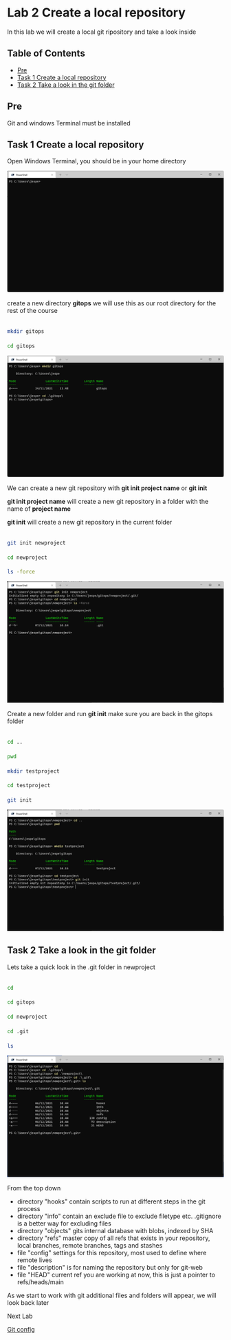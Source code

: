 # Lab 2 Create a local repository

In this lab we will create a local git ripository and take a look inside

## Table of Contents

- [Pre](#pre)
- [Task 1 Create a local repository](#task-1-create-a-local-repository)
- [Task 2 Take a look in the git folder](#task-2-take-a-look-in-the-git-folder)

## Pre

Git and windows Terminal must be installed

## Task 1 Create a local repository

Open Windows Terminal, you should be in your home directory

![Alt text](pics/001_windows_terminal.png?raw=true "Windows Terminal")

create a new directory __gitops__ we will use this as our root directory for the rest of the course

```bash

mkdir gitops

cd gitops

```

![Alt text](pics/002_gitops_dir.png?raw=true "Gitops dir")

We can create a new git repository with __git init project name__ or __git init__

__git init project name__ will create a new git repository in a folder with the name of __project name__

__git init__ will create a new git repository in the current folder

```bash

git init newproject

cd newproject

ls -force

```

![Alt text](pics/003_gitinit.png?raw=true "Git init")

Create a new folder and run __git init__ make sure you are back in the gitops folder

```bash

cd ..

pwd

mkdir testproject

cd testproject

git init

```

![Alt text](pics/004_gitinit2.png?raw=true "Git init")

## Task 2 Take a look in the git folder

Lets take a quick look in the .git folder in newproject

```bash

cd

cd gitops

cd newproject

cd .git

ls

```

![Alt text](pics/005_gitfolder.png?raw=true "Git folder ls")

From the top down

- directory "hooks" contain scripts to run at different steps in the git process
- directory "info" contain an exclude file to exclude filetype etc. .gitignore is a better way for excluding files
- directory "objects" gits internal database with blobs, indexed by SHA
- directory "refs" master copy of all refs that exists in your repository, local branches, remote branches, tags and stashes
- file "config" settings for this repository, most used to define where remote lives
- file "description" is for naming the repository but only for git-web
- file "HEAD" current ref you are working at now, this is just a pointer to refs/heads/main

As we start to work with git additional files and folders will appear, we will look back later

Next Lab

[Git config](../lab03/lab3.md)
